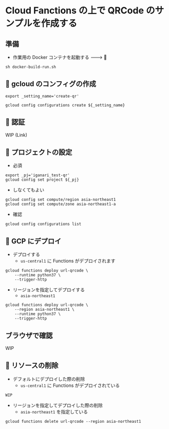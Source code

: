 # Cloud Fanctions の上で QRCode のサンプルを作成する

## 準備

+ 作業用の Docker コンテナを起動する ---> :whale:

```
sh docker-build-run.sh
```

## :whale: gcloud のコンフィグの作成

```
export _setting_name='create-qr'

gcloud config configurations create ${_setting_name}
```

## :whale: 認証

WIP (Link)

## :whale: プロジェクトの設定

+ 必須

```
export _pj='iganari_test-qr'
gcloud config set project ${_pj}
```

+ しなくてもよい

```
gcloud config set compute/region asia-northeast1
gcloud config set compute/zone asia-northeast1-a
```

+ 確認

```
gcloud config configurations list
```

## :whale: GCP にデプロイ

+ デプロイする
    + `us-central1` に Functions がデプロイされます

```
gcloud functions deploy url-qrcode \
    --runtime python37 \
    --trigger-http
```

+ リージョンを指定してデプロイする
    + `asia-northeast1`

```
gcloud functions deploy url-qrcode \
    --region asia-northeast1 \
    --runtime python37 \
    --trigger-http
```

## ブラウザで確認

WIP


## :whale: リソースの削除

+ デフォルトにデプロイした際の削除
    + `us-central1` に Functions がデプロイされている

```
WIP
```

+ リージョンを指定してデプロイした際の削除
    + `asia-northeast1` を指定している

```
gcloud functions delete url-qrcode --region asia-northeast1
```
